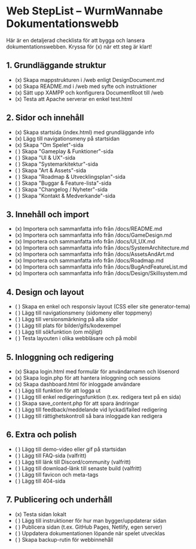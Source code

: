 # Web StepList – WurmWannabe Dokumentationswebb

Här är en detaljerad checklista för att bygga och lansera dokumentationswebben. Kryssa för (x) när ett steg är klart!

## 1. Grundläggande struktur
- (x) Skapa mappstrukturen i /web enligt DesignDocument.md
- (x) Skapa README.md i /web med syfte och instruktioner
- (x) Sätt upp XAMPP och konfigurera DocumentRoot till /web
- (x) Testa att Apache serverar en enkel test.html

## 2. Sidor och innehåll
- (x) Skapa startsida (index.html) med grundläggande info
- (x) Lägg till navigationsmeny på startsidan
- (x) Skapa "Om Spelet"-sida
- ( ) Skapa "Gameplay & Funktioner"-sida
- ( ) Skapa "UI & UX"-sida
- ( ) Skapa "Systemarkitektur"-sida
- ( ) Skapa "Art & Assets"-sida
- ( ) Skapa "Roadmap & Utvecklingsplan"-sida
- ( ) Skapa "Buggar & Feature-lista"-sida
- ( ) Skapa "Changelog / Nyheter"-sida
- ( ) Skapa "Kontakt & Medverkande"-sida

## 3. Innehåll och import
- (x) Importera och sammanfatta info från /docs/README.md
- (x) Importera och sammanfatta info från /docs/GameDesign.md
- (x) Importera och sammanfatta info från /docs/UI_UX.md
- (x) Importera och sammanfatta info från /docs/SystemArchitecture.md
- (x) Importera och sammanfatta info från /docs/AssetsAndArt.md
- (x) Importera och sammanfatta info från /docs/Roadmap.md
- (x) Importera och sammanfatta info från /docs/BugAndFeatureList.md
- (x) Importera och sammanfatta info från /docs/Design/Skillsystem.md

## 4. Design och layout
- ( ) Skapa en enkel och responsiv layout (CSS eller site generator-tema)
- ( ) Lägg till navigationsmeny (sidomeny eller toppmeny)
- ( ) Lägg till versionsmärkning på alla sidor
- ( ) Lägg till plats för bilder/gifs/kodexempel
- ( ) Lägg till sökfunktion (om möjligt)
- ( ) Testa layouten i olika webbläsare och på mobil

## 5. Inloggning och redigering
- (x) Skapa login.html med formulär för användarnamn och lösenord
- (x) Skapa login.php för att hantera inloggning och sessions
- (x) Skapa dashboard.html för inloggade användare
- ( ) Lägg till funktion för att logga ut
- ( ) Lägg till enkel redigeringsfunktion (t.ex. redigera text på en sida)
- ( ) Skapa save_content.php för att spara ändringar
- ( ) Lägg till feedback/meddelande vid lyckad/failed redigering
- ( ) Lägg till rättighetskontroll så bara inloggade kan redigera

## 6. Extra och polish
- ( ) Lägg till demo-video eller gif på startsidan
- ( ) Lägg till FAQ-sida (valfritt)
- ( ) Lägg till länk till Discord/community (valfritt)
- ( ) Lägg till download-länk till senaste build (valfritt)
- ( ) Lägg till favicon och meta-tags
- ( ) Lägg till 404-sida

## 7. Publicering och underhåll
- (x) Testa sidan lokalt
- ( ) Lägg till instruktioner för hur man bygger/uppdaterar sidan
- ( ) Publicera sidan (t.ex. GitHub Pages, Netlify, egen server)
- ( ) Uppdatera dokumentationen löpande när spelet utvecklas
- ( ) Skapa backup-rutin för webbinnehåll 